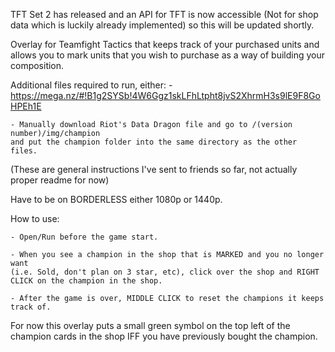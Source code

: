 TFT Set 2 has released and an API for TFT is now accessible (Not for shop data which is luckily already implemented) so this will be updated shortly.

Overlay for Teamfight Tactics that keeps track of your purchased units and allows you
to mark units that you wish to purchase as a way of building your composition.

Additional files required to run, either:
    - https://mega.nz/#!B1g2SYSb!4W6Ggz1skLFhLtpht8jvS2XhrmH3s9lE9F8GoHPEh1E

    - Manually download Riot's Data Dragon file and go to /(version number)/img/champion
    and put the champion folder into the same directory as the other files.



(These are general instructions I've sent to friends so far, not actually proper readme for now)

Have to be on BORDERLESS either 1080p or 1440p.

How to use:

    - Open/Run before the game start.

    - When you see a champion in the shop that is MARKED and you no longer want 
    (i.e. Sold, don't plan on 3 star, etc), click over the shop and RIGHT CLICK on the champion in the shop.
    
    - After the game is over, MIDDLE CLICK to reset the champions it keeps track of.

For now this overlay puts a small green symbol on the top left of the champion
cards in the shop IFF you have previously bought the champion.
